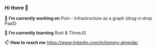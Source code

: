### Hi there 👋

🔭 __I’m currently working on__
Poin - Infrastructure as a graph (drag-n-drop PaaS)

🌱 __I’m currently learning__
Rust & ThreeJS

📫 __How to reach me__
https://www.linkedin.com/in/tommy-almeida/


